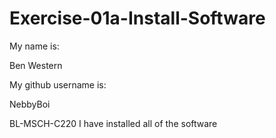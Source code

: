 # Exercise-01a-Install-Software
My name is:

Ben Western

My github username is:

NebbyBoi

BL-MSCH-C220
I have installed all of the software
